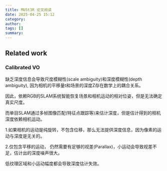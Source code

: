 ```yaml
---
title: MUSt3R 论文阅读
date: 2025-04-25 15:12
category: 
author: 
tags: []
summary: 
---
```


## Related work

### Calibrated VO

缺乏深度信息会导致尺度模糊性(scale ambiguity)和深度模糊性(depth ambiguity), 因为相机的平移量t和场景的深度Z存在数学上的耦合关系。

因此，依赖RGB的SLAM系统智能恢复场景和相机运动的相对位姿，但是无法确定真实尺度。

而单目SLAM通过多帧图像匹配(特征点跟踪等)来估计深度，但是估计得到的相机深度依赖相机运动。

1.如果相机的运动是纯旋转，不包含位移，那么无法提供深度信息，因为像素的运动与深度是无关的。

2.仅包含平移的运动， 仍然需要有足够的视差(Parallax)，小运动会导致视差不足，估计出的深度噪声很大。

低纹理区域和小运动幅度都会导致深度估计失效。

